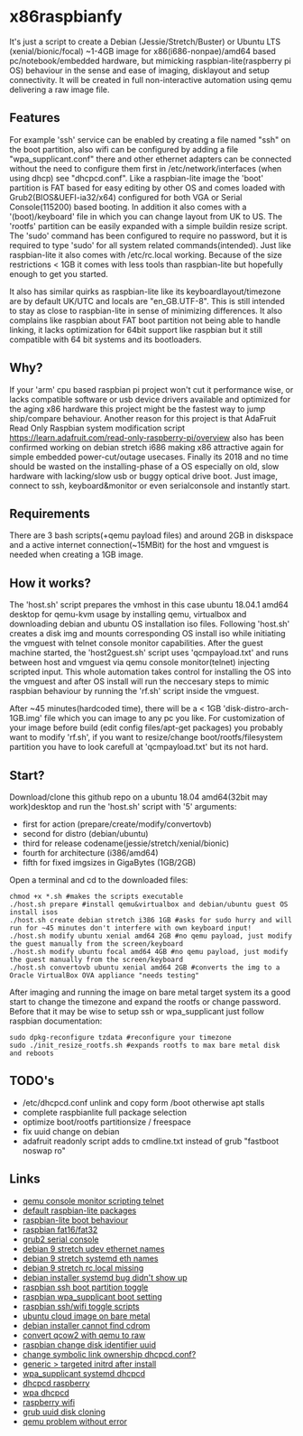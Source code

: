 # x86raspbianfy
It's just a script to create a Debian (Jessie/Stretch/Buster) or Ubuntu LTS (xenial/bionic/focal) ~1-4GB image for x86(i686-nonpae)/amd64 based pc/notebook/embedded hardware, but mimicking raspbian-lite(raspberry pi OS) behaviour in the sense and ease of imaging, disklayout and setup connectivity. It will be created in full non-interactive automation using qemu delivering a raw image file.

## Features
For example 'ssh' service can be enabled by creating a file named "ssh" on the boot partition, also wifi can be configured by adding a file "wpa_supplicant.conf" there and other ethernet adapters can be connected without the need to configure them first in /etc/network/interfaces (when using dhcp) see "dhcpcd.conf". Like a raspbian-lite image the 'boot' partition is FAT based for easy editing by other OS and comes loaded with Grub2(BIOS&UEFI-ia32/x64) configured for both VGA or Serial Console(115200) based booting. In addition it also comes with a '(boot)/keyboard' file in which you can change layout from UK to US. The 'rootfs' partition can be easily expanded with a simple buildin resize script. The 'sudo' command has been configured to require no password, but it is required to type 'sudo' for all system related commands(intended). Just like raspbian-lite it also comes with /etc/rc.local working. Because of the size restrictions < 1GB it comes with less tools than raspbian-lite but hopefully enough to get you started.

It also has similar quirks as raspbian-lite like its keyboardlayout/timezone are by default UK/UTC and locals are "en_GB.UTF-8". This is still intended to stay as close to raspbian-lite in sense of minimizing differences. It also complains like raspbian about FAT boot partition not being able to handle linking, it lacks optimization for 64bit support like raspbian but it still compatible with 64 bit systems and its bootloaders. 

## Why?
If your 'arm' cpu based raspbian pi project won't cut it performance wise, or lacks compatible software or usb device drivers available and optimized for the aging x86 hardware this project might be the fastest way to jump ship/compare behaviour. 
Another reason for this project is that AdaFruit Read Only Raspbian system modification script https://learn.adafruit.com/read-only-raspberry-pi/overview also has been confirmed working on debian stretch i686 making x86 attractive again for simple embedded power-cut/outage usecases.
Finally its 2018 and no time should be wasted on the installing-phase of a OS especially on old, slow hardware with lacking/slow usb or buggy optical drive boot. Just image, connect to ssh, keyboard&monitor or even serialconsole and instantly start.

## Requirements
There are 3 bash scripts(+qemu payload files) and around 2GB in diskspace and a active internet connection(~15MBit) for the host and vmguest is needed when creating a 1GB image.

## How it works?
The 'host.sh' script prepares the vmhost in this case ubuntu 18.04.1 amd64 desktop for qemu-kvm usage by installing qemu, virtualbox and downloading debian and ubuntu OS installation iso files. Following 'host.sh' creates a disk img and mounts corresponding OS install iso while initiating the vmguest with telnet console monitor capabilities.
After the guest machine started, the 'host2guest.sh' script uses 'qcmpayload.txt' and runs between host and vmguest via qemu console monitor(telnet) injecting scripted input. This whole automation takes control for installing the OS into the vmguest and after OS install will run the neccesary steps to mimic raspbian behaviour by running the 'rf.sh' script inside the vmguest.

After ~45 minutes(hardcoded time), there will be a < 1GB 'disk-distro-arch-1GB.img' file which you can image to any pc you like. For customization of your image before build (edit config files/apt-get packages) you probably want to modify 'rf.sh', if you want to resize/change boot/rootfs/filesystem partition you have to look carefull at 'qcmpayload.txt' but its not hard.

## Start?
Download/clone this github repo on a ubuntu 18.04 amd64(32bit may work)desktop and run the 'host.sh' script with '5' arguments:
* first for action (prepare/create/modify/convertovb) 
* second for distro (debian/ubuntu)
* third for release codename(jessie/stretch/xenial/bionic)
* fourth for architecture (i386/amd64)
* fifth for fixed imgsizes in GigaBytes (1GB/2GB)

Open a terminal and cd to the downloaded files:

```
chmod +x *.sh #makes the scripts executable
./host.sh prepare #install qemu&virtualbox and debian/ubuntu guest OS install isos
./host.sh create debian stretch i386 1GB #asks for sudo hurry and will run for ~45 minutes don't interfere with own keyboard input!
./host.sh modify ubuntu xenial amd64 2GB #no qemu payload, just modify the guest manually from the screen/keyboard
./host.sh modify ubuntu focal amd64 4GB #no qemu payload, just modify the guest manually from the screen/keyboard
./host.sh convertovb ubuntu xenial amd64 2GB #converts the img to a Oracle VirtualBox OVA appliance "needs testing"
```

After imaging and running the image on bare metal target system its a good start to change the timezone and expand the rootfs or change password. Before that it may be wise to setup ssh or wpa_supplicant just follow raspbian documentation:

```
sudo dpkg-reconfigure tzdata #reconfigure your timezone
sudo ./init_resize_rootfs.sh #expands rootfs to max bare metal disk and reboots 
``` 

## TODO's
- /etc/dhcpcd.conf unlink and copy form /boot otherwise apt stalls
- complete raspbianlite full package selection
- optimize boot/rootfs partitionsize / freespace
- fix uuid change on debian
- adafruit readonly script adds to cmdline.txt instead of grub "fastboot noswap ro"

## Links
- [qemu console monitor scripting telnet](https://stackoverflow.com/questions/33362322/how-in-qemu-send-mouse-move-mouse-button-sendkey-via-some-api)
- [default raspbian-lite packages](https://n8henrie.com/2017/09/list-of-default-packages-on-raspbian-stretch-and-stretch-lite/)
- [raspbian-lite boot behaviour](https://www.raspberrypi.org/forums/viewtopic.php?t=206783)
- [raspbian fat16/fat32](https://www.raspberrypi.org/forums/viewtopic.php?t=18540)
- [grub2 serial console](https://www.hiroom2.com/2017/06/19/debian-9-grub2-and-linux-with-serial-console/)
- [debian 9 stretch udev ethernet names](https://www.itzgeek.com/how-tos/linux/debian/change-default-network-name-ens33-to-old-eth0-on-debian-9.html)
- [debian 9 stretch systemd eth names](https://unix.stackexchange.com/questions/321755/eth0-no-longer-claiming-address-on-debian-jessie)
- [debian 9 stretch rc.local missing](https://www.itechlounge.net/2017/10/linux-how-to-add-rc-local-in-debian-9)
- [debian installer systemd bug didn't show up](https://bugs.debian.org/cgi-bin/bugreport.cgi?bug=820074;msg=12)
- [raspbian ssh boot partition toggle](https://www.raspberrypi.org/forums/viewtopic.php?t=198660)
- [raspbian wpa_supplicant boot setting](https://www.raspberrypi.org/forums/viewtopic.php?t=206783)
- [raspbian ssh/wifi toggle scripts](https://github.com/RPi-Distro/raspberrypi-sys-mods/tree/master/debian)
- [ubuntu cloud image on bare metal](https://pardini.net/blog/2016/11/05/running-ubuntu-cloud-images-with-cloud-init-on-all-infrastructure-from-cloud-to-bare-metal/)
- [debian installer cannot find cdrom](https://github.com/pbatard/rufus/issues/501)
- [convert qcow2 with qemu to raw](https://unix.stackexchange.com/questions/30106/move-qcow2-image-to-physical-hard-drive)
- [raspbian change disk identifier uuid](https://www.raspberrypi.org/forums/viewtopic.php?t=191775)
- [change symbolic link ownership dhcpcd.conf?](https://unix.stackexchange.com/questions/218557/how-to-change-ownership-from-symbolic-links/218559)
- [generic > targeted initrd after install](https://askubuntu.com/questions/16007/switch-to-a-targeted-initrd-after-setup)
- [wpa_supplicant systemd dhcpcd](http://nixventure.blogspot.com/2016/04/debian-wpasupplicant-systemd.html)
- [dhcpcd raspberry](https://www.raspberrypi.org/forums/viewtopic.php?f=36&t=191453&start=25)
- [wpa dhcpcd](https://forum.voidlinux.org/t/wpa-supplicant-and-dhcpcd-require-restart-after-reboot/3396)
- [raspberry wifi](https://www.raspberrypi.org/forums/viewtopic.php?t=191061)
- [grub uuid disk cloning](https://ubuntuforums.org/showthread.php?t=1682129)
- [qemu problem without error](https://unix.stackexchange.com/questions/362952/libvirt-qemu-kvm-fails-on-guest-creation-without-any-specific-error-message)

